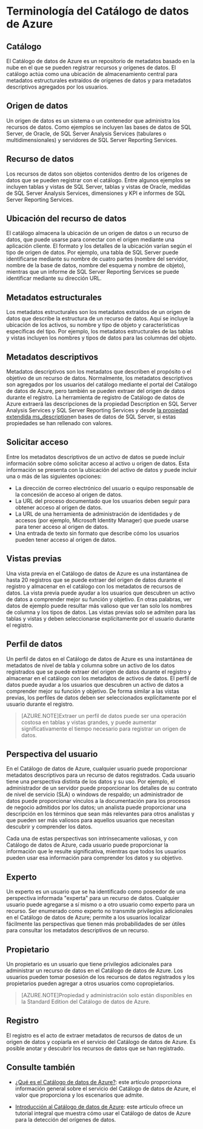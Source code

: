 <properties
   pageTitle="Terminología del Catálogo de datos de Azure"
   description="Introducción a los conceptos y términos usados en la documentación del Catálogo de datos de Azure."
   services="data-catalog"
   documentationCenter=""
   authors="steelanddata"
   manager="NA"
   editor=""
   tags=""/>
<tags
   ms.service="data-catalog"
   ms.devlang="NA"
   ms.topic="article"
   ms.tgt_pltfrm="NA"
   ms.workload="data-catalog"
   ms.date="11/20/2015"
   ms.author="maroche"/>

# Terminología del Catálogo de datos de Azure

## Catálogo

El Catálogo de datos de Azure es un repositorio de metadatos basado en la nube en el que se pueden registrar recursos y orígenes de datos. El catálogo actúa como una ubicación de almacenamiento central para metadatos estructurales extraídos de orígenes de datos y para metadatos descriptivos agregados por los usuarios.

## Origen de datos

Un origen de datos es un sistema o un contenedor que administra los recursos de datos. Como ejemplos se incluyen las bases de datos de SQL Server, de Oracle, de SQL Server Analysis Services (tabulares o multidimensionales) y servidores de SQL Server Reporting Services.

## Recurso de datos

Los recursos de datos son objetos contenidos dentro de los orígenes de datos que se pueden registrar con el catálogo. Entre algunos ejemplos se incluyen tablas y vistas de SQL Server, tablas y vistas de Oracle, medidas de SQL Server Analysis Services, dimensiones y KPI e informes de SQL Server Reporting Services.

## Ubicación del recurso de datos

El catálogo almacena la ubicación de un origen de datos o un recurso de datos, que puede usarse para conectar con el origen mediante una aplicación cliente. El formato y los detalles de la ubicación varían según el tipo de origen de datos. Por ejemplo, una tabla de SQL Server puede identificarse mediante su nombre de cuatro partes (nombre del servidor, nombre de la base de datos, nombre del esquema y nombre de objeto), mientras que un informe de SQL Server Reporting Services se puede identificar mediante su dirección URL.

## Metadatos estructurales

Los metadatos estructurales son los metadatos extraídos de un origen de datos que describe la estructura de un recurso de datos. Aquí se incluye la ubicación de los activos, su nombre y tipo de objeto y características específicas del tipo. Por ejemplo, los metadatos estructurales de las tablas y vistas incluyen los nombres y tipos de datos para las columnas del objeto.

## Metadatos descriptivos

Metadatos descriptivos son los metadatos que describen el propósito o el objetivo de un recurso de datos. Normalmente, los metadatos descriptivos son agregados por los usuarios del catálogo mediante el portal del Catálogo de datos de Azure, pero también se pueden extraer del origen de datos durante el registro. La herramienta de registro de Catálogo de datos de Azure extraerá las descripciones de la propiedad Description en SQL Server Analysis Services y SQL Server Reporting Services y desde [la propiedad extendida ms\_description](https://technet.microsoft.com/library/ms190243.aspx)en bases de datos de SQL Server, si estas propiedades se han rellenado con valores.

## Solicitar acceso

Entre los metadatos descriptivos de un activo de datos se puede incluir información sobre cómo solicitar acceso al activo u origen de datos. Esta información se presenta con la ubicación del activo de datos y puede incluir una o más de las siguientes opciones:

- La dirección de correo electrónico del usuario o equipo responsable de la concesión de acceso al origen de datos.
- La URL del proceso documentado que los usuarios deben seguir para obtener acceso al origen de datos.
- La URL de una herramienta de administración de identidades y de accesos (por ejemplo, Microsoft Identity Manager) que puede usarse para tener acceso al origen de datos.
- Una entrada de texto sin formato que describe cómo los usuarios pueden tener acceso al origen de datos.

## Vistas previas

Una vista previa en el Catálogo de datos de Azure es una instantánea de hasta 20 registros que se puede extraer del origen de datos durante el registro y almacenar en el catálogo con los metadatos de recursos de datos. La vista previa puede ayudar a los usuarios que descubren un activo de datos a comprender mejor su función y objetivo. En otras palabras, ver datos de ejemplo puede resultar más valioso que ver tan solo los nombres de columna y los tipos de datos. Las vistas previas solo se admiten para las tablas y vistas y deben seleccionarse explícitamente por el usuario durante el registro.

## Perfil de datos

Un perfil de datos en el Catálogo de datos de Azure es una instantánea de metadatos de nivel de tabla y columna sobre un activo de los datos registrados que se puede extraer del origen de datos durante el registro y almacenar en el catálogo con los metadatos de activos de datos. El perfil de datos puede ayudar a los usuarios que descubren un activo de datos a comprender mejor su función y objetivo. De forma similar a las vistas previas, los perfiles de datos deben ser seleccionados explícitamente por el usuario durante el registro.

> [AZURE.NOTE]Extraer un perfil de datos puede ser una operación costosa en tablas y vistas grandes, y puede aumentar significativamente el tiempo necesario para registrar un origen de datos.

## Perspectiva del usuario

En el Catálogo de datos de Azure, cualquier usuario puede proporcionar metadatos descriptivos para un recurso de datos registrados. Cada usuario tiene una perspectiva distinta de los datos y su uso. Por ejemplo, el administrador de un servidor puede proporcionar los detalles de su contrato de nivel de servicio (SLA) o windows de respaldo; un administrador de datos puede proporcionar vínculos a la documentación para los procesos de negocio admitidos por los datos; un analista puede proporcionar una descripción en los términos que sean más relevantes para otros analistas y que pueden ser más valiosos para aquellos usuarios que necesitan descubrir y comprender los datos.

Cada una de estas perspectivas son intrínsecamente valiosas, y con Catálogo de datos de Azure, cada usuario puede proporcionar la información que le resulte significativa, mientras que todos los usuarios pueden usar esa información para comprender los datos y su objetivo.

## Experto

Un experto es un usuario que se ha identificado como poseedor de una perspectiva informada "experta" para un recurso de datos. Cualquier usuario puede agregarse a sí mismo o a otro usuario como experto para un recurso. Ser enumerado como experto no transmite privilegios adicionales en el Catálogo de datos de Azure; permite a los usuarios localizar fácilmente las perspectivas que tienen más probabilidades de ser útiles para consultar los metadatos descriptivos de un recurso.

## Propietario

Un propietario es un usuario que tiene privilegios adicionales para administrar un recurso de datos en el Catálogo de datos de Azure. Los usuarios pueden tomar posesión de los recursos de datos registrados y los propietarios pueden agregar a otros usuarios como copropietarios.
> [AZURE.NOTE]Propiedad y administración solo están disponibles en la Standard Edition del Catálogo de datos de Azure.

## Registro

El registro es el acto de extraer metadatos de recursos de datos de un origen de datos y copiarla en el servicio del Catálogo de datos de Azure. Es posible anotar y descubrir los recursos de datos que se han registrado.

## Consulte también

- [¿Qué es el Catálogo de datos de Azure?](data-catalog-what-is-data-catalog.md): este artículo proporciona información general sobre el servicio del Catálogo de datos de Azure, el valor que proporciona y los escenarios que admite.

- [Introducción al Catálogo de datos de Azure](data-catalog-get-started.md): este artículo ofrece un tutorial integral que muestra cómo usar el Catálogo de datos de Azure para la detección del orígenes de datos.

<!---HONumber=Nov15_HO4-->